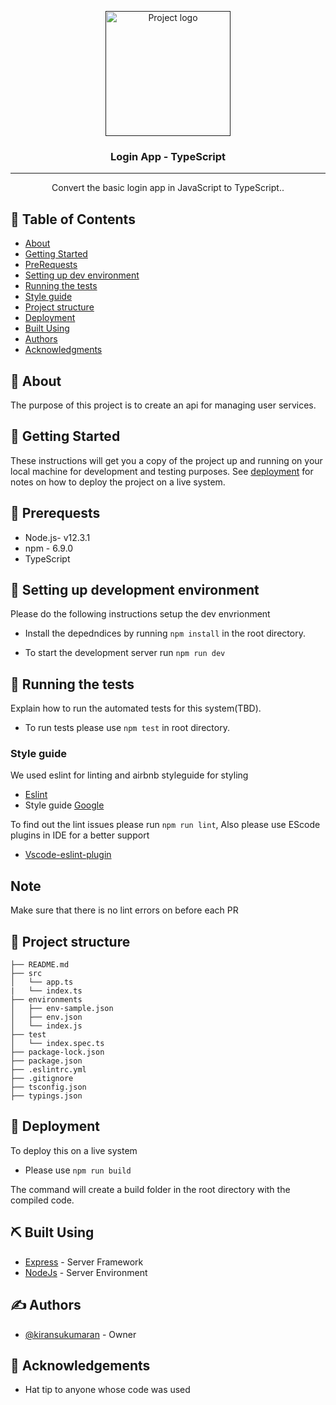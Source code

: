 <p align="center">
  <a href="" rel="noopener">
 <img width=200px height=200px src="https://i.imgur.com/6wj0hh6.jpg" alt="Project logo"></a>
</p>

<h3 align="center">Login App - TypeScript</h3>

---

<p align="center"> Convert the basic login app in JavaScript to TypeScript..
    <br> 
</p>

## 📝 Table of Contents

- [About](#about)
- [Getting Started](#getting_started)
- [PreRequests](#pre_requests)
- [Setting up dev environment](#set_dev_env)
- [Running the tests](#tests)
- [Style guide](#style)
- [Project structure](#proj_struct)
- [Deployment](#deployment)
- [Built Using](#built_using)
- [Authors](#authors)
- [Acknowledgments](#acknowledgement)

## 🧐 About <a name = "about"></a>

The purpose of this project is to create an api for managing user services.

## 🏁 Getting Started <a name = "getting_started"></a>

These instructions will get you a copy of the project up and running on your local machine for development and testing purposes. See [deployment](#deployment) for notes on how to deploy the project on a live system.

 ## 🏁 Prerequests <a name = "pre_requests"></a>

- Node.js- v12.3.1
- npm - 6.9.0
- TypeScript


## 🏁 Setting up development environment <a name = "set_dev_env"></a>

Please do the following instructions setup the dev envrionment

- Install the depedndices by running `npm install` in the root directory.

- To start the development server run  `npm run dev`


## 🔧 Running the tests <a name = "tests"></a>

Explain how to run the automated tests for this system(TBD).

- To run tests please use `npm test` in root directory.

### Style guide <a name = "style"></a>

We used eslint for linting and airbnb styleguide for styling

- [Eslint](https://eslint.org/) 
- Style guide [Google](https://github.com/google/eslint-config-google)

To find out the lint issues please run `npm run lint`, Also please use
EScode plugins in IDE  for a better support 

- [Vscode-eslint-plugin](https://marketplace.visualstudio.com/items?itemName=dbaeumer.vscode-eslint)

## Note

Make sure that there is no lint errors on before each PR


## 🧐 Project structure <a name = "proj_struct"></a>


```
├── README.md
├── src
│   └── app.ts
|   └── index.ts
├── environments
│   ├── env-sample.json
│   ├── env.json
│   └── index.js
├── test
│   └── index.spec.ts
├── package-lock.json
├── package.json
├── .eslintrc.yml
├── .gitignore
├── tsconfig.json
├── typings.json

```

## 🚀 Deployment <a name = "deployment"></a>

To deploy this on a live system

- Please use `npm run build`

The command will create a build folder in the root directory with the compiled code.

## ⛏️ Built Using <a name = "built_using"></a>

- [Express](https://expressjs.com/) - Server Framework
- [NodeJs](https://nodejs.org/en/) - Server Environment

## ✍️ Authors <a name = "authors"></a>

- [@kiransukumaran](https://code.qburst.com/kiransukumaran) - Owner

## 🎉 Acknowledgements <a name = "acknowledgement"></a>

- Hat tip to anyone whose code was used
